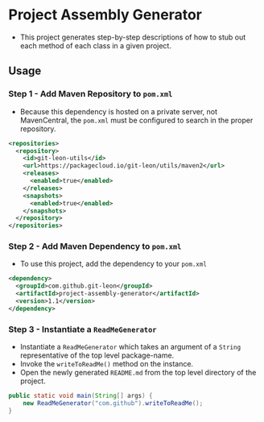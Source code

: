 # Project Assembly Generator
* This project generates step-by-step descriptions of how to stub out each method of each class in a given project.

## Usage

### Step 1 - Add Maven Repository to `pom.xml`
* Because this dependency is hosted on a private server, not MavenCentral, the `pom.xml` must be configured to search in the proper repository.

```xml
<repositories>
  <repository>
    <id>git-leon-utils</id>
    <url>https://packagecloud.io/git-leon/utils/maven2</url>
    <releases>
      <enabled>true</enabled>
    </releases>
    <snapshots>
      <enabled>true</enabled>
    </snapshots>
  </repository>
</repositories>
```

### Step 2 - Add Maven Dependency to `pom.xml`
* To use this project, add the dependency to your `pom.xml`

```xml
<dependency>
  <groupId>com.github.git-leon</groupId>
  <artifactId>project-assembly-generator</artifactId>
  <version>1.1</version>
</dependency>
```


### Step 3 - Instantiate a `ReadMeGenerator`
* Instantiate a `ReadMeGenerator` which takes an argument of a `String` representative of the top level package-name.
* Invoke the `writeToReadMe()` method on the instance.
* Open the newly generated `README.md` from the top level directory of the project.

```java
public static void main(String[] args) {
    new ReadMeGenerator("com.github").writeToReadMe();
}
```